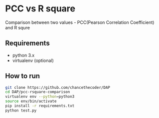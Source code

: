 # PCC vs R square

Comparison between two values - PCC(Pearson Correlation Coefficient) and R squre

## Requirements

* python 3.x
* virtualenv (optional)

## How to run

```bash
git clone https://github.com/chancethecoder/DAP
cd DAP/pcc-rsquare-comparison
virtualenv env --python=python3
source env/bin/activate
pip install -r requirements.txt
python test.py
```
